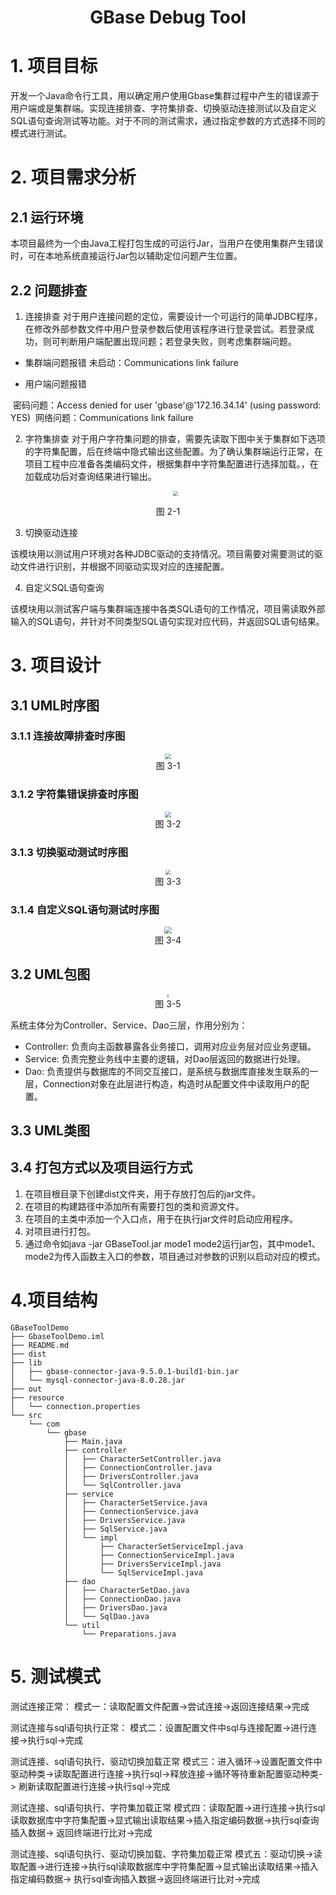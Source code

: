 <div style="text-align: center;"><h1>GBase Debug Tool</h1></div>

# 1. 项目目标

​ 开发一个Java命令行工具，用以确定用户使用Gbase集群过程中产生的错误源于用户端或是集群端。实现连接排查、字符集排查、切换驱动连接测试以及自定义SQL语句查询测试等功能。对于不同的测试需求，通过指定参数的方式选择不同的模式进行测试。

# 2. 项目需求分析

## 2.1 运行环境

​ 本项目最终为一个由Java工程打包生成的可运行Jar，当用户在使用集群产生错误时，可在本地系统直接运行Jar包以辅助定位问题产生位置。

## 2.2 问题排查

1. 连接排查
   对于用户连接问题的定位，需要设计一个可运行的简单JDBC程序，在修改外部参数文件中用户登录参数后使用该程序进行登录尝试。若登录成功，则可判断用户端配置出现问题；若登录失败，则考虑集群端问题。

- 集群端问题报错
  未启动：Communications link failure

- 用户端问题报错

​ 密码问题：Access denied for user 'gbase'@'172.16.34.14' (using password: YES)
​ 网络问题：Communications link failure

2. 字符集排查
   对于用户字符集问题的排查，需要先读取下图中关于集群如下选项的字符集配置，后在终端中隐式输出这些配置。为了确认集群端运行正常，在项目工程中应准备各类编码文件，根据集群中字符集配置进行选择加载。，在加载成功后对查询结果进行输出。

   <center><img src = "https://cdn.jsdelivr.net/gh/CarrotHuhh/Pics@main/img/%E6%88%AA%E5%B1%8F2023-05-12%2014.19.58.jpg" style="zoom:50%"/></center>

<div style="text-align: center;">图 2-1</div>

3. 切换驱动连接

​ 该模块用以测试用户环境对各种JDBC驱动的支持情况。项目需要对需要测试的驱动文件进行识别，并根据不同驱动实现对应的连接配置。

4. 自定义SQL语句查询

​ 该模块用以测试客户端与集群端连接中各类SQL语句的工作情况，项目需读取外部输入的SQL语句，并针对不同类型SQL语句实现对应代码，并返回SQL语句结果。

# 3. 项目设计

## 3.1 UML时序图

### 3.1.1 连接故障排查时序图

<center><img src="https://cdn.jsdelivr.net/gh/CarrotHuhh/Pics@main/img/%E5%BE%AE%E4%BF%A1%E6%89%AB%E6%8F%8F%E4%BA%8C%E7%BB%B4%E7%A0%81%E6%94%AF%E4%BB%98%E6%97%B6%E5%BA%8F%E5%9B%BE-%E5%AF%BC%E5%87%BA.png" style="zoom:60%"/></center>
<div style="text-align: center;">图 3-1</div>

### 3.1.2 字符集错误排查时序图

<center><img src="https://cdn.jsdelivr.net/gh/CarrotHuhh/Pics@main/img/%E5%BE%AE%E4%BF%A1%E6%89%AB%E6%8F%8F%E4%BA%8C%E7%BB%B4%E7%A0%81%E6%94%AF%E4%BB%98%E6%97%B6%E5%BA%8F%E5%9B%BE.png" style="zoom:60%"/></center>
<div style="text-align: center;">图 3-2</div>

### 3.1.3 切换驱动测试时序图

<center><img src="https://cdn.jsdelivr.net/gh/CarrotHuhh/Pics@main/img/3751684133438_.pic-20230515145305560.jpg" style="zoom:50%"/></center>
<div style="text-align: center;">图 3-3</div>

### 3.1.4 自定义SQL语句测试时序图

<center><img src="https://cdn.jsdelivr.net/gh/CarrotHuhh/Pics@main/img/3771684134647_.pic.jpg" style="zoom:70%"/></center>
<div style="text-align: center;">图 3-4</div>

## 3.2 UML包图

<center><img src="https://cdn.jsdelivr.net/gh/CarrotHuhh/Pics@main/img/0.png" style="zoom:30%"/></center>
<div style="text-align: center;">图 3-5</div>

系统主体分为Controller、Service、Dao三层，作用分别为：

- Controller: 负责向主函数暴露各业务接口，调用对应业务层对应业务逻辑。
- Service: 负责完整业务线中主要的逻辑，对Dao层返回的数据进行处理。
- Dao: 负责提供与数据库的不同交互接口，是系统与数据库直接发生联系的一层，Connection对象在此层进行构造，构造时从配置文件中读取用户的配置。

## 3.3 UML类图

## 3.4 打包方式以及项目运行方式

1) 在项目根目录下创建dist文件夹，用于存放打包后的jar文件。
2) 在项目的构建路径中添加所有需要打包的类和资源文件。
3) 在项目的主类中添加一个入口点，用于在执行jar文件时启动应用程序。
4) 对项目进行打包。
5) 通过命令如java -jar GBaseTool.jar mode1 mode2运行jar包，其中mode1、mode2为传入函数主入口的参数，项目通过对参数的识别以启动对应的模式。

# 4.项目结构

```
GBaseToolDemo
├── GbaseToolDemo.iml
├── README.md
├── dist
├── lib
│   ├── gbase-connector-java-9.5.0.1-build1-bin.jar
│   └── mysql-connector-java-8.0.28.jar
├── out
├── resource
│   └── connection.properties
└── src
    └── com
        └── gbase
            ├── Main.java
            ├── controller
            │   ├── CharacterSetController.java
            │   ├── ConnectionController.java
            │   ├── DriversController.java
            │   └── SqlController.java
            ├── service
            │   ├── CharacterSetService.java
            │   ├── ConnectionService.java
            │   ├── DriversService.java
            │   ├── SqlService.java
            │   └── impl
            │       ├── CharacterSetServiceImpl.java
            │       ├── ConnectionServiceImpl.java
            │       ├── DriversServiceImpl.java
            │       └── SqlServiceImpl.java
            ├── dao
            │   ├── CharacterSetDao.java
            │   ├── ConnectionDao.java
            │   ├── DriversDao.java
            │   └── SqlDao.java
            └── util
                └── Preparations.java
```

# 5. 测试模式

测试连接正常：
模式一：读取配置文件配置->尝试连接->返回连接结果->完成

测试连接与sql语句执行正常：
模式二：设置配置文件中sql与连接配置->进行连接->执行sql->完成

测试连接、sql语句执行、驱动切换加载正常
模式三：进入循环->设置配置文件中驱动种类->读取配置进行连接->执行sql->释放连接->循环等待重新配置驱动种类->
刷新读取配置进行连接->执行sql->完成

测试连接、sql语句执行、字符集加载正常
模式四：读取配置->进行连接->执行sql读取数据库中字符集配置->显式输出读取结果->插入指定编码数据->执行sql查询插入数据->
返回终端进行比对->完成

测试连接、sql语句执行、驱动切换加载、字符集加载正常
模式五：驱动切换->读取配置->进行连接->执行sql读取数据库中字符集配置->显式输出读取结果->插入指定编码数据->
执行sql查询插入数据->返回终端进行比对->完成
